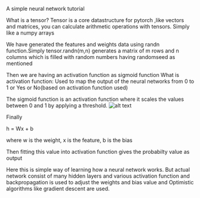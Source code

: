 A simple neural network tutorial

What is a tensor?
Tensor is a core datastructure for pytorch ,like vectors and matrices, you can calculate arithmetic operations with tensors.
Simply like a numpy arrays

We have generated the features and weights data using randn function.Simply tensor.randn(m,n) generates a matrix of m rows and n columns which is filled with random numbers having randomseed as mentioned

Then we are having an activation function as sigmoid function
What is activation function:
Used to map the output of the neural networks from 0 to 1 or Yes or No(based on activation function used)

The sigmoid function is an activation function where it scales the values between 0 and 1 by applying a threshold.
![alt text](https://analyticsindiamag.com/wp-content/uploads/2018/01/sigmoid-1.png)

Finally 

 h = Wx + b
 
 where w is the weight,
 x is the feature,
 b is the bias
 
 Then fitting this value into activation function gives the probabilty value as output
 
 Here this is simple way of learning how a neural network works.
 But actual network consist of many hidden layers and various activation function and backpropagation is used to adjust the weights and bias value and Optimistic algorithms like gradient descent are used.
